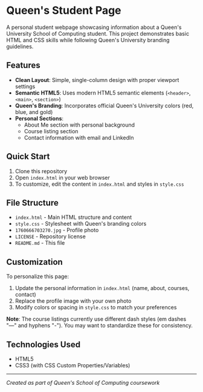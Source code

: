# Queen's Student Page

A personal student webpage showcasing information about a Queen's University School of Computing student. This project demonstrates basic HTML and CSS skills while following Queen's University branding guidelines.

## Features

- **Clean Layout**: Simple, single-column design with proper viewport settings
- **Semantic HTML5**: Uses modern HTML5 semantic elements (`<header>`, `<main>`, `<section>`)
- **Queen's Branding**: Incorporates official Queen's University colors (red, blue, and gold)
- **Personal Sections**: 
  - About Me section with personal background
  - Course listing section
  - Contact information with email and LinkedIn

## Quick Start

1. Clone this repository
2. Open `index.html` in your web browser
3. To customize, edit the content in `index.html` and styles in `style.css`

## File Structure

- `index.html` - Main HTML structure and content
- `style.css` - Stylesheet with Queen's branding colors
- `1760666703270.jpg` - Profile photo
- `LICENSE` - Repository license
- `README.md` - This file

## Customization

To personalize this page:
1. Update the personal information in `index.html` (name, about, courses, contact)
2. Replace the profile image with your own photo
3. Modify colors or spacing in `style.css` to match your preferences

**Note**: The course listings currently use different dash styles (em dashes "—" and hyphens "-"). You may want to standardize these for consistency.

## Technologies Used

- HTML5
- CSS3 (with CSS Custom Properties/Variables)

---

*Created as part of Queen's School of Computing coursework*